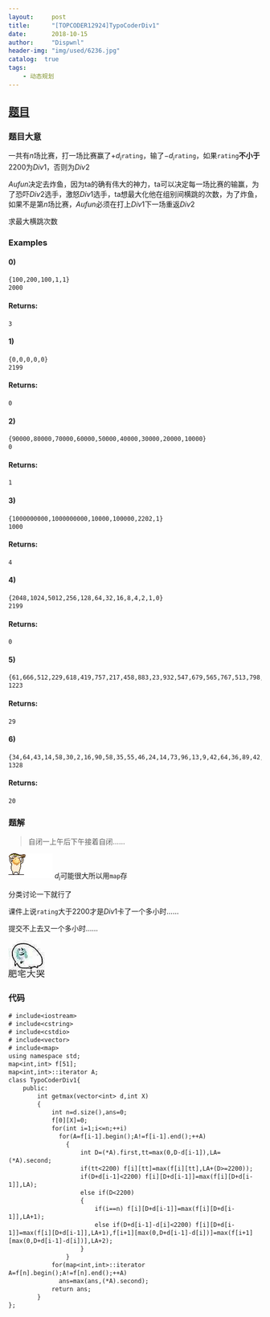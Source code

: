 ```yaml
---
layout:     post
title:      "[TOPCODER12924]TypoCoderDiv1"
date:       2018-10-15
author:     "Dispwnl"
header-img: "img/used/6236.jpg"
catalog:  true
tags:
    - 动态规划
---
```

## [题目](https://vjudge.net/problem/TopCoder-12924)
### 题目大意
一共有$n$场比赛，打一场比赛赢了$+d_i$<code>rating</code>，输了$-d_i$<code>rating</code>，如果<code>rating</code>**不小于**$2200$为$Div1$，否则为$Div2$

$Aufun$决定去炸鱼，因为ta的确有伟大的神力，ta可以决定每一场比赛的输赢，为了恐吓$Div2$选手，激怒$Div1$选手，ta想最大化他在组别间横跳的次数，为了炸鱼，如果不是第$n$场比赛，$Aufun$必须在打上$Div1$下一场重返$Div2$

求最大横跳次数

### Examples
#### 0)	
```plain
{100,200,100,1,1}
2000
```
#### Returns:
```plain
3
```
#### 1)	
```plain
{0,0,0,0,0}
2199
```
#### Returns:
```plain
0
```
#### 2)	
```plain
{90000,80000,70000,60000,50000,40000,30000,20000,10000}
0
```
#### Returns:
```plain
1
```
#### 3)
```plain
{1000000000,1000000000,10000,100000,2202,1}
1000
```
#### Returns:
```plain
4
```
#### 4)
```plain
{2048,1024,5012,256,128,64,32,16,8,4,2,1,0}
2199
```
#### Returns:
```plain
0
```
#### 5)
```plain
{61,666,512,229,618,419,757,217,458,883,23,932,547,679,565,767,513,798,870,31,379,294,929,892,173,127,796,353,913,115,802,803,948,592,959,127,501,319,140,694,851,189,924,590,790,3,669,541,342,272}
1223
```
#### Returns:
```plain
29
```
#### 6)
```plain
{34,64,43,14,58,30,2,16,90,58,35,55,46,24,14,73,96,13,9,42,64,36,89,42,42,64,52,68,53,76,52,54,23,88,32,52,28,96,70,32,26,3,23,78,47,23,54,30,86,32}
1328
```
#### Returns:
```plain
20
```
### 题解
>自闭一上午后下午接着自闭……

![](/img/qaq/fish.gif)
$d_i$可能很大所以用<code>map</code>存

分类讨论一下就行了

课件上说<code>rating</code>大于$2200$才是$Div1$卡了一个多小时……

提交不上去又一个多小时……

![](/img/qaq/346.jpg)
### 代码
```
# include<iostream>
# include<cstring>
# include<cstdio>
# include<vector>
# include<map>
using namespace std;
map<int,int> f[51];
map<int,int>::iterator A;
class TypoCoderDiv1{
	public:
		int getmax(vector<int> d,int X)
		{
			int n=d.size(),ans=0;
			f[0][X]=0;
			for(int i=1;i<=n;++i)
			  for(A=f[i-1].begin();A!=f[i-1].end();++A)
			    {
			    	int D=(*A).first,tt=max(0,D-d[i-1]),LA=(*A).second;
			    	if(tt<2200) f[i][tt]=max(f[i][tt],LA+(D>=2200));
			    	if(D+d[i-1]<2200) f[i][D+d[i-1]]=max(f[i][D+d[i-1]],LA);
			    	else if(D<2200)
					{
						if(i==n) f[i][D+d[i-1]]=max(f[i][D+d[i-1]],LA+1);
						else if(D+d[i-1]-d[i]<2200) f[i][D+d[i-1]]=max(f[i][D+d[i-1]],LA+1),f[i+1][max(0,D+d[i-1]-d[i])]=max(f[i+1][max(0,D+d[i-1]-d[i])],LA+2);
					}
				}
			for(map<int,int>::iterator A=f[n].begin();A!=f[n].end();++A)
			  ans=max(ans,(*A).second);
			return ans;
		}
};
```
